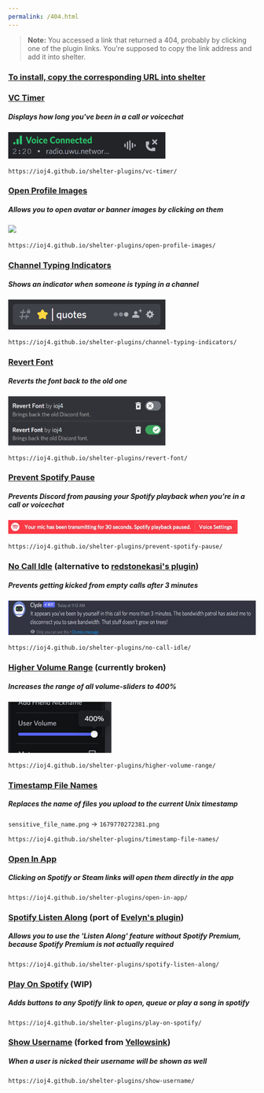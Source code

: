 ```yaml
---
permalink: /404.html
---
```

> **Note:** You accessed a link that returned a 404, probably by clicking one of the plugin links. You're supposed to copy the link address and add it into shelter.

### <u><b>To install, copy the corresponding URL into <a href="https://github.com/uwu/shelter">shelter</a></b></u><br>

### [VC Timer](https://github.com/ioj4/shelter-plugins/tree/master/plugins/vc-timer/)

##### Displays how long you've been in a call or voicechat

<img src="static/vc-timer.gif" width="320">

```
https://ioj4.github.io/shelter-plugins/vc-timer/
```

### [Open Profile Images](https://github.com/ioj4/shelter-plugins/tree/master/plugins/open-profile-images/)

##### Allows you to open avatar or banner images by clicking on them

<img src="static/open-profile-images.gif" width="320">

```
https://ioj4.github.io/shelter-plugins/open-profile-images/
```

### [Channel Typing Indicators](https://github.com/ioj4/shelter-plugins/tree/master/plugins/channel-typing-indicators/)

##### Shows an indicator when someone is typing in a channel

<img src="static/channel-typing-indicators.gif" width="320">

```
https://ioj4.github.io/shelter-plugins/channel-typing-indicators/
```

### [Revert Font](https://github.com/ioj4/shelter-plugins/tree/master/plugins/revert-font/)

##### Reverts the font back to the old one

<img src="static/revert-font.jpg" width="320">

```
https://ioj4.github.io/shelter-plugins/revert-font/
```

### [Prevent Spotify Pause](https://github.com/ioj4/shelter-plugins/tree/master/plugins/prevent-spotify-pause/)

##### Prevents Discord from pausing your Spotify playback when you're in a call or voicechat

<img src="static/prevent-spotify-pause.jpg" height="28">

```
https://ioj4.github.io/shelter-plugins/prevent-spotify-pause/
```

### [No Call Idle](https://github.com/ioj4/shelter-plugins/tree/master/plugins/no-call-idle/) (alternative to [redstonekasi's plugin](https://github.com/redstonekasi/shelter-plugins))

##### Prevents getting kicked from empty calls after 3 minutes

<img src="static/no-call-idle.jpg" height="70">

```
https://ioj4.github.io/shelter-plugins/no-call-idle/
```

### [Higher Volume Range](https://github.com/ioj4/shelter-plugins/tree/master/plugins/higher-volume-range) (currently broken)

##### Increases the range of all volume-sliders to 400%

<img src="static/higher-volume-range.jpg" width="210">

```
https://ioj4.github.io/shelter-plugins/higher-volume-range/
```

### [Timestamp File Names](https://github.com/ioj4/shelter-plugins/tree/master/plugins/timestamp-file-names/)

##### Replaces the name of files you upload to the current Unix timestamp

`sensitive_file_name.png` → `1679770272381.png`

```
https://ioj4.github.io/shelter-plugins/timestamp-file-names/
```

### [Open In App](https://github.com/ioj4/shelter-plugins/tree/master/plugins/open-in-app/)

##### Clicking on Spotify or Steam links will open them directly in the app

```
https://ioj4.github.io/shelter-plugins/open-in-app/
```

### [Spotify Listen Along](https://github.com/ioj4/shelter-plugins/tree/master/plugins/spotify-listen-along/) (port of [Evelyn's plugin](https://github.com/Socketlike/SpotifyListenAlong/tree/main))

##### Allows you to use the 'Listen Along' feature without Spotify Premium, because Spotify Premium is not actually required

```
https://ioj4.github.io/shelter-plugins/spotify-listen-along/
```

### [Play On Spotify](https://github.com/ioj4/shelter-plugins/tree/master/plugins/play-on-spotify/) (WIP)

##### Adds buttons to any Spotify link to open, queue or play a song in spotify

```
https://ioj4.github.io/shelter-plugins/play-on-spotify/
```

### [Show Username](https://github.com/ioj4/shelter-plugins/tree/master/plugins/show-username/) (forked from [Yellowsink](https://github.com/yellowsink/shelter-plugins))

##### When a user is nicked their username will be shown as well

```
https://ioj4.github.io/shelter-plugins/show-username/
```
